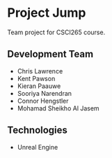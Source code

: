 # Project Jump
Team project for CSCI265 course.

## Development Team
- Chris Lawrence
- Kent Pawson
- Kieran Paauwe
- Sooriya Narendran
- Connor Hengstler
- Mohamad Sheikho Al Jasem

## Technologies
- Unreal Engine
